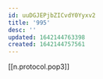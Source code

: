```yaml
---
id: uuDGJEPjbZICvdY0Yyxv2
title: '995'
desc: ''
updated: 1642144763398
created: 1642144757561
---
```


[[n.protocol.pop3]]
